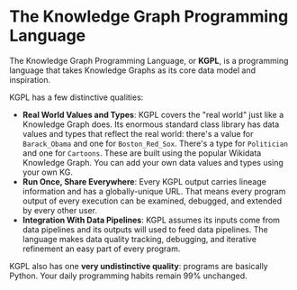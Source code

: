 # The Knowledge Graph Programming Language

The Knowledge Graph Programming Language, or __KGPL__, is a programming
language that takes Knowledge Graphs as its core data model and
inspiration.

KGPL has a few distinctive qualities:

- __Real World Values and Types__: KGPL covers the "real world" just
  like a Knowledge Graph does. Its enormous standard class library has
  data values and types that reflect the real world: there's a value for
  `Barack_Obama` and one for `Boston_Red_Sox`. There's a type for
  `Politician` and one for `Cartoons`.  These are built using the
  popular Wikidata Knowledge Graph. You can add your own data values
  and types using your own KG. 
- __Run Once, Share Everywhere__: Every KGPL output carries lineage
  information and has a globally-unique URL. That means every program
  output of every execution can be examined, debugged, and extended by
  every other user. 
- __Integration With Data Pipelines__: KGPL assumes its inputs come
  from data pipelines and its outputs will used to feed data
  pipelines. The language makes data quality tracking, debugging, and
  iterative refinement an easy part of every program. 

KGPL also has one __very undistinctive quality__: programs are
basically Python.  Your daily programming habits remain 99% unchanged.
